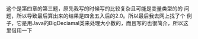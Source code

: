 这个是第四章的第三题，原先我写的时候写的比较复杂且可能是变量类型的的
问题，所以导致最后算出来的结果是四舍五入后的2.0。所以最后我去网上找了个
例子，它是用Java的BigDeciamal类来处理大小数的，而且写的也很简介，所以这里借用一下